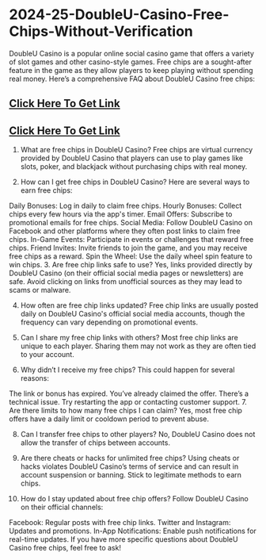 # 2024-25-DoubleU-Casino-Free-Chips-Without-Verification
DoubleU Casino is a popular online social casino game that offers a variety of slot games and other casino-style games. Free chips are a sought-after feature in the game as they allow players to keep playing without spending real money. Here’s a comprehensive FAQ about DoubleU Casino free chips:

<h2><a href="https://doubleucasino24.blogspot.com/">Click Here To Get Link</a></h2>

<h2><a href="https://doubleucasino24.blogspot.com/">Click Here To Get Link</a></h2>

1. What are free chips in DoubleU Casino?
Free chips are virtual currency provided by DoubleU Casino that players can use to play games like slots, poker, and blackjack without purchasing chips with real money.

2. How can I get free chips in DoubleU Casino?
Here are several ways to earn free chips:

Daily Bonuses: Log in daily to claim free chips.
Hourly Bonuses: Collect chips every few hours via the app's timer.
Email Offers: Subscribe to promotional emails for free chips.
Social Media: Follow DoubleU Casino on Facebook and other platforms where they often post links to claim free chips.
In-Game Events: Participate in events or challenges that reward free chips.
Friend Invites: Invite friends to join the game, and you may receive free chips as a reward.
Spin the Wheel: Use the daily wheel spin feature to win chips.
3. Are free chip links safe to use?
Yes, links provided directly by DoubleU Casino (on their official social media pages or newsletters) are safe. Avoid clicking on links from unofficial sources as they may lead to scams or malware.

4. How often are free chip links updated?
Free chip links are usually posted daily on DoubleU Casino's official social media accounts, though the frequency can vary depending on promotional events.

5. Can I share my free chip links with others?
Most free chip links are unique to each player. Sharing them may not work as they are often tied to your account.

6. Why didn’t I receive my free chips?
This could happen for several reasons:

The link or bonus has expired.
You’ve already claimed the offer.
There’s a technical issue. Try restarting the app or contacting customer support.
7. Are there limits to how many free chips I can claim?
Yes, most free chip offers have a daily limit or cooldown period to prevent abuse.

8. Can I transfer free chips to other players?
No, DoubleU Casino does not allow the transfer of chips between accounts.

9. Are there cheats or hacks for unlimited free chips?
Using cheats or hacks violates DoubleU Casino’s terms of service and can result in account suspension or banning. Stick to legitimate methods to earn chips.

10. How do I stay updated about free chip offers?
Follow DoubleU Casino on their official channels:

Facebook: Regular posts with free chip links.
Twitter and Instagram: Updates and promotions.
In-App Notifications: Enable push notifications for real-time updates.
If you have more specific questions about DoubleU Casino free chips, feel free to ask!
